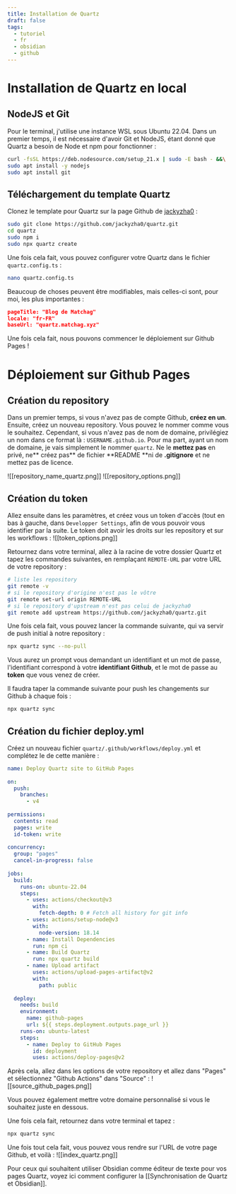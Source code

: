 ```yaml
---
title: Installation de Quartz
draft: false
tags:
  - tutoriel
  - fr
  - obsidian
  - github
---
```

# Installation de Quartz en local

## NodeJS et Git

Pour le terminal, j'utilise une instance WSL sous Ubuntu 22.04.
Dans un premier temps, il est nécessaire d'avoir Git et NodeJS, étant donné que Quartz a besoin de Node et npm pour fonctionner :

```bash
curl -fsSL https://deb.nodesource.com/setup_21.x | sudo -E bash - &&\
sudo apt install -y nodejs
sudo apt install git
```

## Téléchargement du template Quartz

Clonez le template pour Quartz sur la page Github de [jackyzha0](https://github.com/jackyzha0/quartz.git) :

```bash
sudo git clone https://github.com/jackyzha0/quartz.git
cd quartz
sudo npm i
sudo npx quartz create
```

Une fois cela fait, vous pouvez configurer votre Quartz dans le fichier `quartz.config.ts` :

```bash
nano quartz.config.ts
```

Beaucoup de choses peuvent être modifiables, mais celles-ci sont, pour moi, les plus importantes :

```json
pageTitle: "Blog de Matchag"
locale: "fr-FR"
baseUrl: "quartz.matchag.xyz"
```

Une fois cela fait, nous pouvons commencer le déploiement sur Github Pages !

# Déploiement sur Github Pages

## Création du repository

Dans un premier temps, si vous n'avez pas de compte Github, **créez en un**. Ensuite, créez un nouveau repository. Vous pouvez le nommer comme vous le souhaitez. Cependant, si vous n'avez pas de nom de domaine, privilégiez un nom dans ce format là : `USERNAME.github.io`.
Pour ma part, ayant un nom de domaine, je vais simplement le nommer `quartz`. Ne le **mettez pas** en privé, ne** créez pas** de fichier **README **ni de **.gitignore** et ne mettez pas de licence.

![[repository_name_quartz.png]]
![[repository_options.png]]

## Création du token

Allez ensuite dans les paramètres, et créez vous un token d'accès (tout en bas à gauche, dans `Developper Settings`, afin de vous pouvoir vous identifier par la suite. Le token doit avoir les droits sur les repository et sur les workflows :
![[token_options.png]]

Retournez dans votre terminal, allez à la racine de votre dossier Quartz et tapez les commandes suivantes, en remplaçant `REMOTE-URL` par votre URL de votre repository :

```bash
# liste les repository
git remote -v
# si le repository d'origine n'est pas le vôtre
git remote set-url origin REMOTE-URL
# si le repository d'upstream n'est pas celui de jackyzha0
git remote add upstream https://github.com/jackyzha0/quartz.git
```

Une fois cela fait, vous pouvez lancer la commande suivante, qui va servir de push initial à notre repository :

```bash
npx quartz sync --no-pull
```

Vous aurez un prompt vous demandant un identifiant et un mot de passe, l'identifiant correspond à votre **identifiant Github**, et le mot de passe au **token** que vous venez de créer.

Il faudra taper la commande suivante pour push les changements sur Github à chaque fois :

```bash
npx quartz sync
```

## Création du fichier deploy.yml

Créez un nouveau fichier `quartz/.github/workflows/deploy.yml` et complétez le de cette manière :
```yaml
name: Deploy Quartz site to GitHub Pages
 
on:
  push:
    branches:
      - v4
 
permissions:
  contents: read
  pages: write
  id-token: write
 
concurrency:
  group: "pages"
  cancel-in-progress: false
 
jobs:
  build:
    runs-on: ubuntu-22.04
    steps:
      - uses: actions/checkout@v3
        with:
          fetch-depth: 0 # Fetch all history for git info
      - uses: actions/setup-node@v3
        with:
          node-version: 18.14
      - name: Install Dependencies
        run: npm ci
      - name: Build Quartz
        run: npx quartz build
      - name: Upload artifact
        uses: actions/upload-pages-artifact@v2
        with:
          path: public
 
  deploy:
    needs: build
    environment:
      name: github-pages
      url: ${{ steps.deployment.outputs.page_url }}
    runs-on: ubuntu-latest
    steps:
      - name: Deploy to GitHub Pages
        id: deployment
        uses: actions/deploy-pages@v2
```

Après cela, allez dans les options de votre repository et allez dans "Pages" et sélectionnez "Github Actions" dans "Source" :
![[source_github_pages.png]]

Vous pouvez également mettre votre domaine personnalisé si vous le souhaitez juste en dessous.

Une fois cela fait, retournez dans votre terminal et tapez :
```bash
npx quartz sync
```

Une fois tout cela fait, vous pouvez vous rendre sur l'URL de votre page Github, et voilà :
![[index_quartz.png]]

Pour ceux qui souhaitent utiliser Obsidian comme éditeur de texte pour vos pages Quartz, voyez ici comment configurer la [[Synchronisation de Quartz et Obsidian]].
